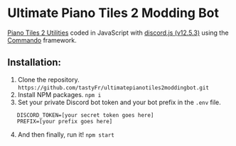 # Ultimate Piano Tiles 2 Modding Bot

[Piano Tiles 2 Utilities](https://github.com/tastyFr/PianoTiles2-Utilities) coded in JavaScript with [discord.js (v12.5.3)](https://discord.js.org) using the [Commando](https://github.com/discordjs/Commando) framework.

## Installation:

1. Clone the repository.
   `https://github.com/tastyFr/ultimatepianotiles2moddingbot.git`
2. Install NPM packages.
   `npm i`
3. Set your private Discord bot token and your bot prefix in the `.env` file.

```
   DISCORD_TOKEN=[your secret token goes here]
   PREFIX=[your prefix goes here]
```

4. And then finally, run it!
   `npm start`
